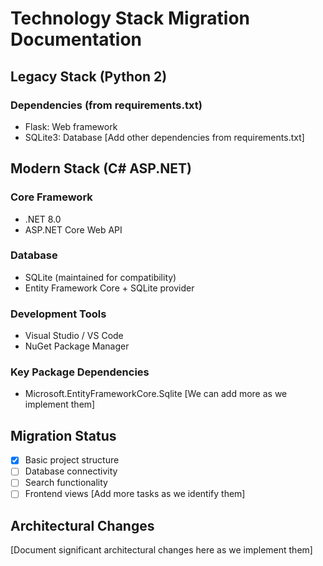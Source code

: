 # Technology Stack Migration Documentation

## Legacy Stack (Python 2)
### Dependencies (from requirements.txt)
- Flask: Web framework
- SQLite3: Database
[Add other dependencies from requirements.txt]

## Modern Stack (C# ASP.NET)
### Core Framework
- .NET 8.0
- ASP.NET Core Web API

### Database
- SQLite (maintained for compatibility)
- Entity Framework Core + SQLite provider

### Development Tools
- Visual Studio / VS Code
- NuGet Package Manager

### Key Package Dependencies
- Microsoft.EntityFrameworkCore.Sqlite
[We can add more as we implement them]

## Migration Status
- [x] Basic project structure
- [ ] Database connectivity
- [ ] Search functionality
- [ ] Frontend views
[Add more tasks as we identify them]

## Architectural Changes
[Document significant architectural changes here as we implement them]